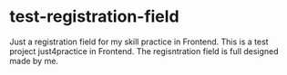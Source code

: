 # test-registration-field
Just a registration field for my skill practice in Frontend.
This is a test project just4practice in Frontend. The regisntration field is full designed made by me.
